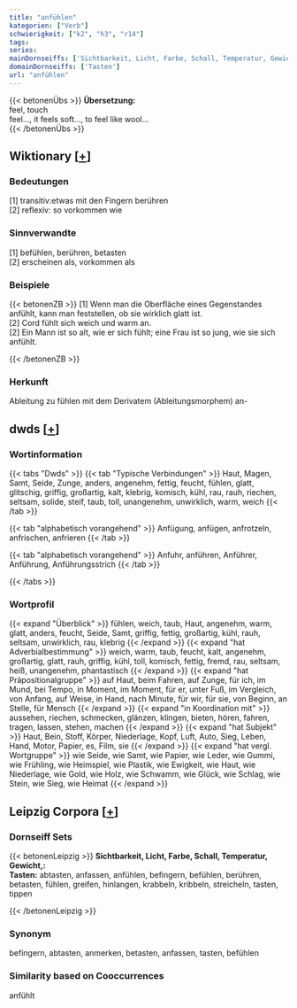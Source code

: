 ```yaml
---
title: "anfühlen"
kategorien: ["Verb"]
schwierigkeit: ["k2", "h3", "r14"]
tags:
series:
mainDornseiffs: ['Sichtbarkeit, Licht, Farbe, Schall, Temperatur, Gewicht,']
domainDornseiffs: ['Tasten']
url: "anfühlen"
---
```


{{< betonenÜbs >}}
**Übersetzung:**  
feel, touch  
feel..., it feels soft..., to feel like wool...  
{{< /betonenÜbs >}}

## Wiktionary [[+](https://de.wiktionary.org/wiki/anfühlen)]

### Bedeutungen
[1] transitiv:etwas mit den Fingern berühren  
[2] reflexiv: so vorkommen wie  

### Sinnverwandte
[1] befühlen, berühren, betasten  
[2] erscheinen als, vorkommen als  

### Beispiele
{{< betonenZB >}}
[1] Wenn man die Oberfläche eines Gegenstandes anfühlt, kann man feststellen, ob sie wirklich glatt ist.  
[2] Cord fühlt sich weich und warm an.  
[2] Ein Mann ist so alt, wie er sich fühlt; eine Frau ist so jung, wie sie sich anfühlt.  

{{< /betonenZB >}}
### Herkunft
Ableitung zu fühlen mit dem Derivatem (Ableitungsmorphem) an-  



## dwds [[+](https://www.dwds.de/wb/anfühlen)]

### Wortinformation
{{< tabs "Dwds" >}}
{{< tab "Typische Verbindungen" >}}
Haut, Magen, Samt, Seide, Zunge, anders, angenehm, fettig, feucht, fühlen, glatt, glitschig, griffig, großartig, kalt, klebrig, komisch, kühl, rau, rauh, riechen, seltsam, solide, steif, taub, toll, unangenehm, unwirklich, warm, weich
{{< /tab >}}

{{< tab "alphabetisch vorangehend" >}}
Anfügung, anfügen, anfrotzeln, anfrischen, anfrieren
{{< /tab >}}

{{< tab "alphabetisch vorangehend" >}}
Anfuhr, anführen, Anführer, Anführung, Anführungsstrich
{{< /tab >}}

{{< /tabs >}}

### Wortprofil
{{< expand "Überblick" >}} fühlen, weich, taub, Haut, angenehm, warm, glatt, anders, feucht, Seide, Samt, griffig, fettig, großartig, kühl, rauh, seltsam, unwirklich, rau, klebrig {{< /expand >}}
{{< expand "hat Adverbialbestimmung" >}} weich, warm, taub, feucht, kalt, angenehm, großartig, glatt, rauh, griffig, kühl, toll, komisch, fettig, fremd, rau, seltsam, heiß, unangenehm, phantastisch {{< /expand >}}
{{< expand "hat Präpositionalgruppe" >}} auf Haut, beim Fahren, auf Zunge, für ich, im Mund, bei Tempo, in Moment, im Moment, für er, unter Fuß, im Vergleich, von Anfang, auf Weise, in Hand, nach Minute, für wir, für sie, von Beginn, an Stelle, für Mensch {{< /expand >}}
{{< expand "in Koordination mit" >}} aussehen, riechen, schmecken, glänzen, klingen, bieten, hören, fahren, tragen, lassen, stehen, machen {{< /expand >}}
{{< expand "hat Subjekt" >}} Haut, Bein, Stoff, Körper, Niederlage, Kopf, Luft, Auto, Sieg, Leben, Hand, Motor, Papier, es, Film, sie {{< /expand >}}
{{< expand "hat vergl. Wortgruppe" >}} wie Seide, wie Samt, wie Papier, wie Leder, wie Gummi, wie Frühling, wie Heimspiel, wie Plastik, wie Ewigkeit, wie Haut, wie Niederlage, wie Gold, wie Holz, wie Schwamm, wie Glück, wie Schlag, wie Stein, wie Sieg, wie Heimat {{< /expand >}}

## Leipzig Corpora [[+](https://corpora.uni-leipzig.de/en/res?word=anfühlen&corpusId=deu_newscrawl-public_2018)]

### Dornseiff Sets
{{< betonenLeipzig >}}
**Sichtbarkeit, Licht, Farbe, Schall, Temperatur, Gewicht,:**  
**Tasten:** abtasten, anfassen, anfühlen, befingern, befühlen, berühren, betasten, fühlen, greifen, hinlangen, krabbeln, kribbeln, streicheln, tasten, tippen  

{{< /betonenLeipzig >}}

### Synonym
befingern, abtasten, anmerken, betasten, anfassen, tasten, befühlen


### Similarity based on Cooccurrences
anfühlt

